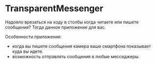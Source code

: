 # TransparentMessenger
Надоело врезаться на ходу в столбы когда читаете или пишете сообщения?
Тогда данное приложение для вас. 

Особенности приложения:
 - когда вы пишете сообщения камера ваше смартфона показывает куда вы идете.
 - возможность отправлять  сообщения в любые месседжеры.
